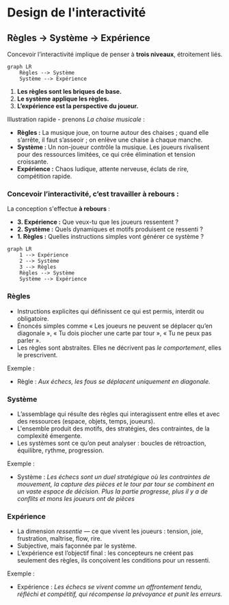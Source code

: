 # Design de l'interactivité

## Règles → Système → Expérience



Concevoir l’interactivité implique de penser à **trois niveaux**, étroitement liés.

```mermaid
graph LR
    Règles --> Système
    Système --> Expérience
```

1. **Les règles sont les briques de base.**  
2. **Le système applique les règles.**  
3. **L’expérience est la perspective du joueur.**  

Illustration rapide - prenons *La chaise musicale* :  
- **Règles :** La musique joue, on tourne autour des chaises ; quand elle s’arrête, il faut s’asseoir ; on enlève une chaise à chaque manche.  
- **Système :** Un non-joueur contrôle la musique. Les joueurs rivalisent pour des ressources limitées, ce qui crée élimination et tension croissante.  
- **Expérience :** Chaos ludique, attente nerveuse, éclats de rire, compétition rapide.  

### Concevoir l’interactivité, c’est travailler **à rebours** :  

La conception s'effectue **à rebours** : 
- **3. Expérience :** Que veux-tu que les joueurs ressentent ?  
- **2. Système :** Quels dynamiques et motifs produisent ce ressenti ?  
- **1. Règles :** Quelles instructions simples vont générer ce système ?  

```mermaid
graph LR
    1 --> Expérience
    2 --> Système
    3 --> Règles
    Règles --> Système
    Système --> Expérience
```

### Règles 

-  Instructions explicites qui définissent ce qui est permis, interdit ou obligatoire.  
- Énoncés simples comme « Les joueurs ne peuvent se déplacer qu’en diagonale », « Tu dois piocher une carte par tour », « Tu ne peux pas parler ».  
- Les règles sont abstraites. Elles ne décrivent pas *le comportement*, elles le prescrivent.  

Exemple :  
- Règle : *Aux échecs, les fous se déplacent uniquement en diagonale.*  


### Système
- L’assemblage qui résulte des règles qui interagissent entre elles et avec des ressources (espace, objets, temps, joueurs).  
- L'ensemble produit des motifs, des stratégies, des contraintes, de la complexité émergente.  
- Les systèmes sont ce qu’on peut analyser : boucles de rétroaction, équilibre, rythme, progression.  

Exemple :  
- Système : *Les échecs sont un duel stratégique où les contraintes de mouvement, la capture des pièces et le tour par tour se combinent en un vaste espace de décision. Plus la partie progresse, plus il y a de conflits et mons les joueurs ont de pièces*  


### Expérience
-  La dimension *ressentie* — ce que vivent les joueurs : tension, joie, frustration, maîtrise, flow, rire.  
- Subjective, mais façonnée par le système.  
- L’expérience est l’objectif final : les concepteurs ne créent pas seulement des règles, ils conçoivent les conditions pour un ressenti.  

Exemple :  
- Expérience : *Les échecs se vivent comme un affrontement tendu, réfléchi et compétitif, qui récompense la prévoyance et punit les erreurs.*  
